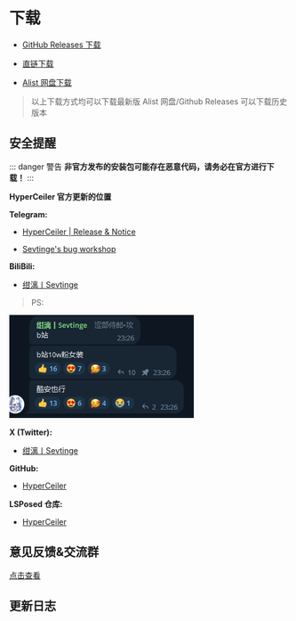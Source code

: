 # 下载

- [GitHub Releases 下载](https://github.com/ReChronoRain/HyperCeiler/releases)

- [直链下载](https://api.sevtinge.cc/update.php)

- [Alist 网盘下载](https://alist.heinu.cc/cemiuiler)

> 以上下载方式均可以下载最新版 Alist 网盘/Github Releases 可以下载历史版本

## 安全提醒

::: danger 警告
**非官方发布的安装包可能存在恶意代码，请务必在官方进行下载！**
:::

**HyperCeiler 官方更新的位置**

**Telegram:**

- [HyperCeiler | Release & Notice](https://t.me/cemiuiler_release)

- [Sevtinge's bug workshop](https://t.me/sevtinge_mod)

**BiliBili:**

- [绀漓丨Sevtinge](https://space.bilibili.com/526912874)

> PS:

![bilibili](/images/bilibili.png)

**X (Twitter):**

- [绀漓丨Sevtinge](https://x.com/CN_Sevtinge)

**GitHub:**

- [HyperCeiler](https://github.com/ReChronoRain/HyperCeiler)

**LSPosed 仓库:**

- [HyperCeiler](https://modules.lsposed.org/module/com.sevtinge.hyperceiler)

## 意见反馈&交流群

[点击查看](/Support.html)

## 更新日志

<FetchInfo :i18n="i18n"/>

<script setup>
import FetchInfo from '/.vitepress/components/FetchInfo.vue';

const i18n = {
    loading_tips: "正在获取更新日志，请稍后... 更新日志由 LSPosed 提供！如果持续无法加载，请尝试更换网络环境",
    version: "版本号：",
    update_date: "更新日期：",
    error_log: "无法获取更新日志！",
}
</script>
